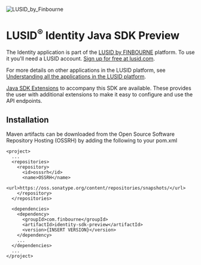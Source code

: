 ![LUSID_by_Finbourne](https://content.finbourne.com/LUSID_repo.png)


# LUSID<sup>®</sup> Identity Java SDK Preview

The Identity application is part of the [LUSID by FINBOURNE](https://www.finbourne.com/lusid-technology) platform. To use it you'll need a LUSID account. [Sign up for free at lusid.com](https://www.lusid.com/app/signup).

For more details on other applications in the LUSID platform, see [Understanding all the applications in the LUSID platform](https://support.lusid.com/knowledgebase/article/KA-01787/en-us).

[Java SDK Extensions](https://github.com/finbourne/identity-sdk-extensions-java) to accompany this SDK are available. These provides the user with additional extensions to make it easy to configure and use the API endpoints.

## Installation

Maven artifacts can be downloaded from the Open Source Software Repository Hosting (OSSRH) by adding the following to your pom.xml

```
<project>
  ...
  <repositories>
    <repository>
      <id>osssrh</id>
      <name>OSSRH</name>
      <url>https://oss.sonatype.org/content/repositories/snapshots/</url>
    </repository>
  </repositories>

  <dependencies>
    <dependency>
      <groupId>com.finbourne</groupId>
      <artifactId>identity-sdk-preview</artifactId>
      <version>{INSERT VERSION}</version>
    </dependency>
    ...
  </dependencies>
  ...
</project>
```